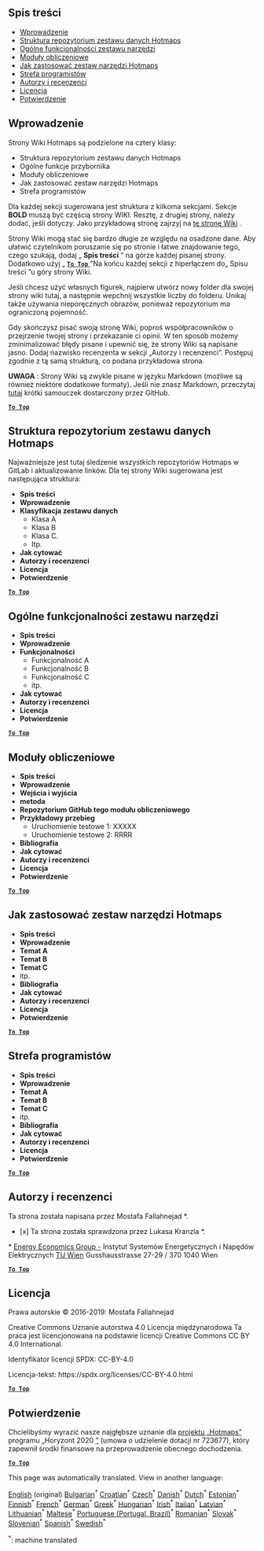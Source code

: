 <h2> Spis treści </h2><ul><li> <a href="#Introduction">Wprowadzenie</a> </li><li> <a href="#Hotmaps-data-set-repository-structure">Struktura repozytorium zestawu danych Hotmaps</a> </li><li> <a href="#General-functionalities-of-the-toolbox">Ogólne funkcjonalności zestawu narzędzi</a> </li><li> <a href="#Calculation-modules">Moduły obliczeniowe</a> </li><li> <a href="#How-to-apply-the-Hotmaps-toolbox">Jak zastosować zestaw narzędzi Hotmaps</a> </li><li> <a href="#Developers-area">Strefa programistów</a> </li><li> <a href="#authors-and-reviewers">Autorzy i recenzenci</a> </li><li> <a href="#license">Licencja</a> </li><li> <a href="#acknowledgement">Potwierdzenie</a> </li></ul><h2> Wprowadzenie </h2><p> Strony Wiki Hotmaps są podzielone na cztery klasy: </p><ul><li> Struktura repozytorium zestawu danych Hotmaps </li><li> Ogólne funkcje przybornika </li><li> Moduły obliczeniowe </li><li> Jak zastosować zestaw narzędzi Hotmaps </li><li> Strefa programistów </li></ul><p> Dla każdej sekcji sugerowana jest struktura z kilkoma sekcjami. Sekcje <strong>BOLD</strong> muszą być częścią strony WIKI. Resztę, z drugiej strony, należy dodać, jeśli dotyczy. Jako przykładową stronę zajrzyj na <a href="https://github.com/HotMaps/hotmaps_wiki/wiki/CM-District-heating-potential-user-defined-thresholds">tę stronę Wiki</a> . </p><p> Strony Wiki mogą stać się bardzo długie ze względu na osadzone dane. Aby ułatwić czytelnikom poruszanie się po stronie i łatwe znajdowanie tego, czego szukają, dodaj „ <strong>Spis treści</strong> ” na górze każdej pisanej strony. Dodatkowo użyj „ <ins> <code><strong><a href="#table-of-contents">To Top</a></strong></code> </ins> ”Na końcu każdej sekcji z hiperłączem do„ Spisu treści ”u góry strony Wiki. </p><p> Jeśli chcesz użyć własnych figurek, najpierw utwórz nowy folder dla swojej strony wiki tutaj, a następnie wepchnij wszystkie liczby do folderu. Unikaj także używania nieporęcznych obrazów, ponieważ repozytorium ma ograniczoną pojemność. </p><p> Gdy skończysz pisać swoją stronę Wiki, poproś współpracowników o przejrzenie twojej strony i przekazanie ci opinii. W ten sposób możemy zminimalizować błędy pisane i upewnić się, że strony Wiki są napisane jasno. Dodaj nazwisko recenzenta w sekcji „Autorzy i recenzenci”. Postępuj zgodnie z tą samą strukturą, co podana przykładowa strona. </p><p> <strong>UWAGA</strong> : Strony Wiki są zwykle pisane w języku Markdown (możliwe są również niektóre dodatkowe formaty). Jeśli nie znasz Markdown, przeczytaj <a href="https://guides.github.com/features/mastering-markdown/">tutaj</a> krótki samouczek dostarczony przez GitHub. </p><p><ins> <code><strong><a href="#table-of-contents">To Top</a></strong></code> </ins> </p><h2> Struktura repozytorium zestawu danych Hotmaps </h2><p> Najważniejsze jest tutaj śledzenie wszystkich repozytoriów Hotmaps w GitLab i aktualizowanie linków. Dla tej strony Wiki sugerowana jest następująca struktura: </p><ul><li> <strong>Spis treści</strong> </li><li> <strong>Wprowadzenie</strong> </li><li> <strong>Klasyfikacja zestawu danych</strong> <ul><li> Klasa A </li><li> Klasa B </li><li> Klasa C. </li><li> Itp. </li></ul></li><li> <strong>Jak cytować</strong> </li><li> <strong>Autorzy i recenzenci</strong> </li><li> <strong>Licencja</strong> </li><li> <strong>Potwierdzenie</strong> </li></ul><p><ins> <code><strong><a href="#table-of-contents">To Top</a></strong></code> </ins> </p><h2> Ogólne funkcjonalności zestawu narzędzi </h2><ul><li> <strong>Spis treści</strong> </li><li> <strong>Wprowadzenie</strong> </li><li> <strong>Funkcjonalności</strong> <ul><li> Funkcjonalność A </li><li> Funkcjonalność B </li><li> Funkcjonalność C </li><li> itp. </li></ul></li><li> <strong>Jak cytować</strong> </li><li> <strong>Autorzy i recenzenci</strong> </li><li> <strong>Licencja</strong> </li><li> <strong>Potwierdzenie</strong> </li></ul><p><ins> <code><strong><a href="#table-of-contents">To Top</a></strong></code> </ins> </p><h2> Moduły obliczeniowe </h2><ul><li> <strong>Spis treści</strong> </li><li> <strong>Wprowadzenie</strong> </li><li> <strong>Wejścia i wyjścia</strong> </li><li> <strong>metoda</strong> </li><li> <strong>Repozytorium GitHub tego modułu obliczeniowego</strong> </li><li> <strong>Przykładowy przebieg</strong> <ul><li> Uruchomienie testowe 1: XXXXX </li><li> Uruchomienie testowe 2: RRRR </li></ul></li><li> <strong>Bibliografia</strong> </li><li> <strong>Jak cytować</strong> </li><li> <strong>Autorzy i recenzenci</strong> </li><li> <strong>Licencja</strong> </li><li> <strong>Potwierdzenie</strong> </li></ul><p><ins> <code><strong><a href="#table-of-contents">To Top</a></strong></code> </ins> </p><h2> Jak zastosować zestaw narzędzi Hotmaps </h2><ul><li> <strong>Spis treści</strong> </li><li> <strong>Wprowadzenie</strong> </li><li> <strong>Temat A</strong> </li><li> <strong>Temat B</strong> </li><li> <strong>Temat C</strong> </li><li> itp. </li><li> <strong>Bibliografia</strong> </li><li> <strong>Jak cytować</strong> </li><li> <strong>Autorzy i recenzenci</strong> </li><li> <strong>Licencja</strong> </li><li> <strong>Potwierdzenie</strong> </li></ul><p><ins> <code><strong><a href="#table-of-contents">To Top</a></strong></code> </ins> </p><h2> Strefa programistów </h2><ul><li> <strong>Spis treści</strong> </li><li> <strong>Wprowadzenie</strong> </li><li> <strong>Temat A</strong> </li><li> <strong>Temat B</strong> </li><li> <strong>Temat C</strong> </li><li> itp. </li><li> <strong>Bibliografia</strong> </li><li> <strong>Jak cytować</strong> </li><li> <strong>Autorzy i recenzenci</strong> </li><li> <strong>Licencja</strong> </li><li> <strong>Potwierdzenie</strong> </li></ul><p><ins> <code><strong><a href="#table-of-contents">To Top</a></strong></code> </ins> </p><h2> Autorzy i recenzenci </h2><p> Ta strona została napisana przez Mostafa Fallahnejad *. </p><ul><li> [x] Ta strona została sprawdzona przez Lukasa Kranzla *. </li></ul><p> * <a href="https://eeg.tuwien.ac.at/">Energy Economics Group -</a> Instytut Systemów Energetycznych i Napędów Elektrycznych <a href="https://eeg.tuwien.ac.at/">TU Wien</a> Gusshausstrasse 27-29 / 370 1040 Wien </p><p><ins> <code><strong><a href="#table-of-contents">To Top</a></strong></code> </ins> </p><h2> Licencja </h2><p> Prawa autorskie © 2016-2019: Mostafa Fallahnejad </p><p> Creative Commons Uznanie autorstwa 4.0 Licencja międzynarodowa Ta praca jest licencjonowana na podstawie licencji Creative Commons CC BY 4.0 International. </p><p> Identyfikator licencji SPDX: CC-BY-4.0 </p><p> Licencja-tekst: https://spdx.org/licenses/CC-BY-4.0.html </p><p><ins> <code><strong><a href="#table-of-contents">To Top</a></strong></code> </ins> </p><h2> Potwierdzenie </h2><p> Chcielibyśmy wyrazić nasze najgłębsze uznanie dla <a href="https://www.hotmaps-project.eu">projektu „Hotmaps”</a> programu „Horyzont 2020 <a href="https://www.hotmaps-project.eu">”</a> (umowa o udzielenie dotacji nr 723677), który zapewnił środki finansowe na przeprowadzenie obecnego dochodzenia. </p><p><ins> <code><strong><a href="#table-of-contents">To Top</a></strong></code> </ins> </p>

This page was automatically translated. View in another language:

[English](../en/Guidelines-for-writing-a-Hotmaps-Wiki-page.md) (original) [Bulgarian](../bg/Guidelines-for-writing-a-Hotmaps-Wiki-page.md)<sup>\*</sup> [Croatian](../hr/Guidelines-for-writing-a-Hotmaps-Wiki-page.md)<sup>\*</sup> [Czech](../cs/Guidelines-for-writing-a-Hotmaps-Wiki-page.md)<sup>\*</sup> [Danish](../da/Guidelines-for-writing-a-Hotmaps-Wiki-page.md)<sup>\*</sup> [Dutch](../nl/Guidelines-for-writing-a-Hotmaps-Wiki-page.md)<sup>\*</sup> [Estonian](../et/Guidelines-for-writing-a-Hotmaps-Wiki-page.md)<sup>\*</sup> [Finnish](../fi/Guidelines-for-writing-a-Hotmaps-Wiki-page.md)<sup>\*</sup> [French](../fr/Guidelines-for-writing-a-Hotmaps-Wiki-page.md)<sup>\*</sup> [German](../de/Guidelines-for-writing-a-Hotmaps-Wiki-page.md)<sup>\*</sup> [Greek](../el/Guidelines-for-writing-a-Hotmaps-Wiki-page.md)<sup>\*</sup> [Hungarian](../hu/Guidelines-for-writing-a-Hotmaps-Wiki-page.md)<sup>\*</sup> [Irish](../ga/Guidelines-for-writing-a-Hotmaps-Wiki-page.md)<sup>\*</sup> [Italian](../it/Guidelines-for-writing-a-Hotmaps-Wiki-page.md)<sup>\*</sup> [Latvian](../lv/Guidelines-for-writing-a-Hotmaps-Wiki-page.md)<sup>\*</sup> [Lithuanian](../lt/Guidelines-for-writing-a-Hotmaps-Wiki-page.md)<sup>\*</sup> [Maltese](../mt/Guidelines-for-writing-a-Hotmaps-Wiki-page.md)<sup>\*</sup>  [Portuguese (Portugal, Brazil)](../pt/Guidelines-for-writing-a-Hotmaps-Wiki-page.md)<sup>\*</sup> [Romanian](../ro/Guidelines-for-writing-a-Hotmaps-Wiki-page.md)<sup>\*</sup> [Slovak](../sk/Guidelines-for-writing-a-Hotmaps-Wiki-page.md)<sup>\*</sup> [Slovenian](../sl/Guidelines-for-writing-a-Hotmaps-Wiki-page.md)<sup>\*</sup> [Spanish](../es/Guidelines-for-writing-a-Hotmaps-Wiki-page.md)<sup>\*</sup> [Swedish](../sv/Guidelines-for-writing-a-Hotmaps-Wiki-page.md)<sup>\*</sup> 

<sup>\*</sup>: machine translated
